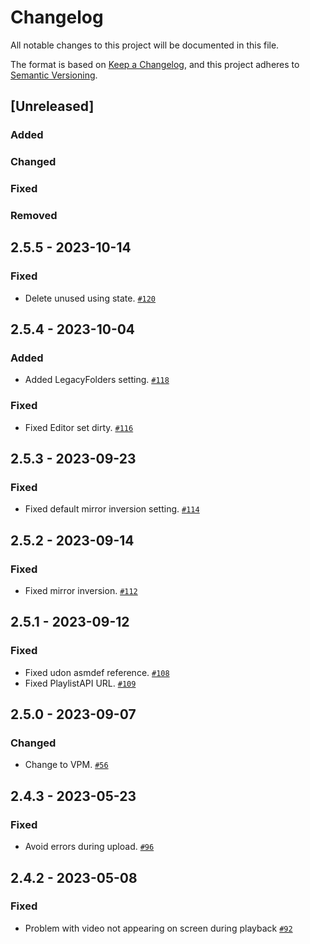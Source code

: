 # Changelog

All notable changes to this project will be documented in this file.

The format is based on [Keep a Changelog](https://keepachangelog.com/en/1.0.0/),
and this project adheres to [Semantic Versioning](https://semver.org/spec/v2.0.0.html).

## [Unreleased]

### Added

### Changed

### Fixed

### Removed

## 2.5.5 - 2023-10-14
### Fixed
- Delete unused using state. [`#120`](https://github.com/niwaniwa/KineLVideoPlayer/issues/120)

## 2.5.4 - 2023-10-04
### Added
- Added LegacyFolders setting. [`#118`](https://github.com/niwaniwa/KineLVideoPlayer/issues/118)

### Fixed
- Fixed Editor set dirty. [`#116`](https://github.com/niwaniwa/KineLVideoPlayer/issues/116)

## 2.5.3 - 2023-09-23
### Fixed
- Fixed default mirror inversion setting. [`#114`](https://github.com/niwaniwa/KineLVideoPlayer/issues/114)

## 2.5.2 - 2023-09-14
### Fixed
- Fixed mirror inversion. [`#112`](https://github.com/niwaniwa/KineLVideoPlayer/issues/112)

## 2.5.1 - 2023-09-12
### Fixed
- Fixed udon asmdef reference. [`#108`](https://github.com/niwaniwa/KineLVideoPlayer/issues/108)
- Fixed PlaylistAPI URL. [`#109`](https://github.com/niwaniwa/KineLVideoPlayer/issues/109)

## 2.5.0 - 2023-09-07
### Changed
- Change to VPM. [`#56`](https://github.com/niwaniwa/KineLVideoPlayer/issues/56)

## 2.4.3 - 2023-05-23
### Fixed
- Avoid errors during upload. [`#96`](https://github.com/niwaniwa/KineLVideoPlayer/pull/96)

## 2.4.2 - 2023-05-08
### Fixed
- Problem with video not appearing on screen during playback [`#92`](https://github.com/niwaniwa/KineLVideoPlayer/issues/92)